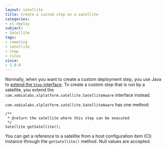 ```yaml
---
layout: satellite
title: Create a custom step on a satellite
categories:
- xl-deploy
subject:
- Satellite
tags:
- remoting
- satellite
- step
- rules
since:
- 5.0.0
---
```


Normally, when you want to create a custom deployment step, you use Java to [extend the `Step` interface](/xl-deploy/5.0.x/xldeployjavaapimanual.html#define-a-custom-step-for-rules). To create a custom step that is run by a satellite, you extend the `com.xebialabs.xlplatform.satellite.SatelliteAware` interface instead.

`com.xebialabs.xlplatform.satellite.SatelliteAware` has one method:

    /**
     * @return the satellite where this step can be executed
     */
    Satellite getSatellite();

You can get a reference to a satellite from a host configuration item (CI) instance through the `getSatellite()` method. Null values are accepted.
